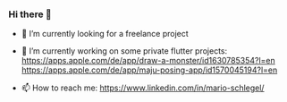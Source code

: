 ### Hi there 👋

- 🔭 I’m currently looking for a freelance project
- 🌱 I’m currently working on some private flutter projects: 
https://apps.apple.com/de/app/draw-a-monster/id1630785354?l=en
https://apps.apple.com/de/app/maju-posing-app/id1570045194?l=en

- 📫 How to reach me: https://www.linkedin.com/in/mario-schlegel/

